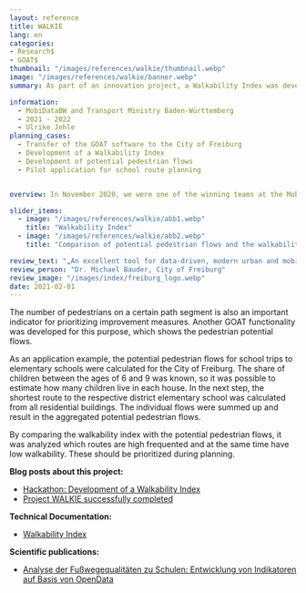 ```yaml
---
layout: reference
title: WALKIE
lang: en
categories:
- Research$
- GOAT$
thumbnail: "/images/references/walkie/thumbnail.webp"
image: "/images/references/walkie/banner.webp"
summary: As part of an innovation project, a Walkability Index was developed to show pedestrian friendliness for the pilot municipality of Freiburg and used for school route planning.

information:
  - MobiDataBW and Transport Ministry Baden-Württemberg
  - 2021 - 2022
  - Ulrike Jehle
planning_cases:
  - Transfer of the GOAT software to the City of Freiburg
  - Development of a Walkability Index
  - Development of potential pedestrian flows
  - Pilot application for school route planning


overview: In November 2020, we were one of the winning teams at the MobiDataBW Hackathon with our "Walkability Index" for pedestrian friendliness. As part of a three-month follow-up grant from the Baden-Württemberg Ministry of Transport, we were able to further develop the prototype in an innovation project. We applied the index to the pilot municipality of Freiburg under the name WALKIE (“WALKability IndEx”). The Walkability Index combines a variety of attributes (surface texture, lighting, traffic safety, environment, etc.) into an aggregated index that shows how attractive the walkways are. In this way, weak points in the footpath network can be identified.

slider_items:
  - image: "/images/references/walkie/abb1.webp"
    title: "Walkability Index"
  - image: "/images/references/walkie/abb2.webp"
    title: "Comparison of potential pedestrian flows and the walkability index"

review_text: "„An excellent tool for data-driven, modern urban and mobility planning for ambitious 15-minute cities.“​"
review_person: "Dr. Michael Bauder, City of Freiburg"
review_image: "/images/index/freiburg_logo.webp"
date: 2021-02-01
---
```


The number of pedestrians on a certain path segment is also an important indicator for prioritizing improvement measures. Another GOAT functionality was developed for this purpose, which shows the pedestrian potential flows.

As an application example, the potential pedestrian flows for school trips to elementary schools were calculated for the City of Freiburg. The share of children between the ages of 6 and 9 was known, so it was possible to estimate how many children live in each house. In the next step, the shortest route to the respective district elementary school was calculated from all residential buildings. The individual flows were summed up and result in the aggregated potential pedestrian flows.

By comparing the walkability index with the potential pedestrian flows, it was analyzed which routes are high frequented and at the same time have low walkability. These should be prioritized during planning.


**Blog posts about this project:**
- [Hackathon: Development of a Walkability Index](../../posts/2021-04-06-walkability-index/ "Hackathon: Development of a Walkability Index")
- [Project WALKIE successfully completed](../../posts/2021-08-06-walkie/ "Project WALKIE successfully completed") 

**Technical Documentation:**
- [Walkability Index](../../docs/walkability_index/ "Walkability Index WALKIE")

**Scientific publications:**
- [Analyse der Fußwegequalitäten zu Schulen: Entwicklung von Indikatoren auf Basis von OpenData](https://www.ssoar.info/ssoar/handle/document/79047 "Analyse der Fußwegequalitäten zu Schulen: Entwicklung von Indikatoren auf Basis von OpenData")


